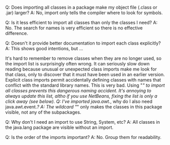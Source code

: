 Q: Does importing all classes in a package make my object file (.class or .jar) larger?
A: No, import only tells the compiler where to look for symbols.

Q: Is it less efficient to import all classes than only the classes I need?
A: No. The search for names is very efficient so there is no effective difference.

Q: Doesn't it provide better documentation to import each class explicitly?
A: This shows good intentions, but ...

It's hard to remember to remove classes when they are no longer used, so the import list is surprisingly often wrong. It can seriously slow down reading because unusual or unexpected class imports make me look for that class, only to discover that it must have been used in an earlier version.
Explicit class imports permit accidentally defining classes with names that conflict with the standard library names. This is very bad. Using "*" to import all classes prevents this dangerous naming accident.
It's annoying to always update this list, altho if you use NetBeans, fixing the list is only a click away (see below).
Q: I've imported java.awt.*, why do I also need java.awt.event.*?
A: The wildcard "*" only makes the classes in this package visible, not any of the subpackages.

Q: Why don't I need an import to use String, System, etc?
A: All classes in the java.lang package are visible without an import.

Q: Is the order of the imports important?
A: No. Group them for readability.
